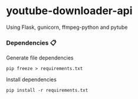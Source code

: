 # youtube-downloader-api

Using Flask, gunicorn, ffmpeg-python and pytube

### Dependencies 📋

Generate file dependencies

```shell
pip freeze > requirements.txt
```

Install dependencies

```shell
pip install -r requirements.txt
```